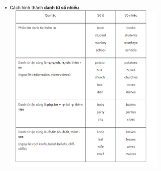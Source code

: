 * Cách hình thành **danh từ số nhiều**
  ![img.png](../../../images/How%20to%20form%20plural%20nouns.png)